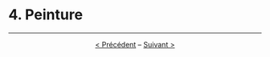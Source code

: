 # 4. Peinture

---
<p align="center"><a href="./3-construction">< Précédent</a> – <a href="./5-electronique">Suivant ></a></p>